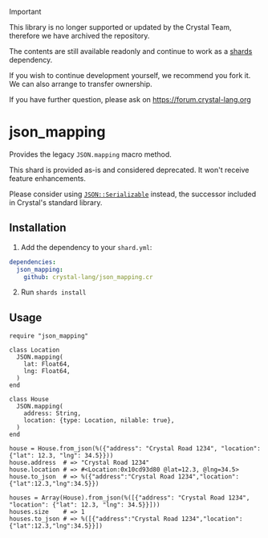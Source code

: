 > [!IMPORTANT]
> This library is no longer supported or updated by the Crystal Team,
> therefore we have archived the repository.
> 
> The contents are still available readonly and continue to work as a
> [shards](https://github.com/crystal-lang/shards/) dependency.
>
> If you wish to continue development yourself, we recommend you fork it.
> We can also arrange to transfer ownership.
>
> If you have further question, please ask on https://forum.crystal-lang.org

# json_mapping

Provides the legacy `JSON.mapping` macro method.

This shard is provided as-is and considered deprecated. It won't receive feature enhancements.

Please consider using [`JSON::Serializable`](https://crystal-lang.org/api/latest/JSON/Serializable.html) instead, the successor included in Crystal's standard library.

## Installation

1. Add the dependency to your `shard.yml`:

```yaml
dependencies:
  json_mapping:
    github: crystal-lang/json_mapping.cr
```

2. Run `shards install`

## Usage

```crystal
require "json_mapping"

class Location
  JSON.mapping(
    lat: Float64,
    lng: Float64,
  )
end

class House
  JSON.mapping(
    address: String,
    location: {type: Location, nilable: true},
  )
end

house = House.from_json(%({"address": "Crystal Road 1234", "location": {"lat": 12.3, "lng": 34.5}}))
house.address  # => "Crystal Road 1234"
house.location # => #<Location:0x10cd93d80 @lat=12.3, @lng=34.5>
house.to_json  # => %({"address":"Crystal Road 1234","location":{"lat":12.3,"lng":34.5}})

houses = Array(House).from_json(%([{"address": "Crystal Road 1234", "location": {"lat": 12.3, "lng": 34.5}}]))
houses.size    # => 1
houses.to_json # => %([{"address":"Crystal Road 1234","location":{"lat":12.3,"lng":34.5}}])
```

